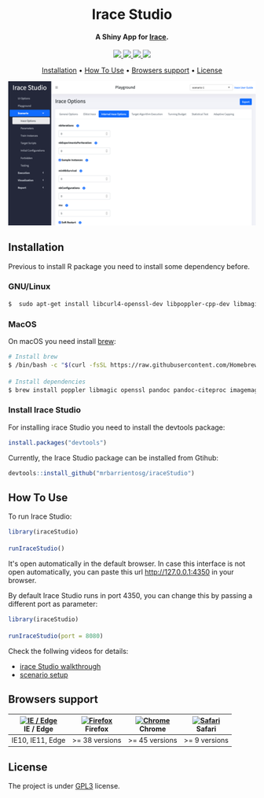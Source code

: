 <h1 align="center">
  Irace Studio
</h1>

<h4 align="center">A Shiny App for <a href="https://mlopez-ibanez.github.io/irace/" target="_blank">Irace</a>.</h4>

<!-- badges: start -->
<p align="center">
  <a href="https://github.com/mrbarrientosg/iraceStudio/actions">
    <img src="https://img.shields.io/github/workflow/status/mrbarrientosg/iraceStudio/R-CMD-check.svg?logo=github">
  </a>
  <a href="https://github.com/mrbarrientosg/iraceStudio/releases">
     <img src="https://img.shields.io/github/v/release/mrbarrientosg/iraceStudio">
  </a>
  <a href="https://github.com/mrbarrientosg/iraceStudio/tags">
    <img src="https://img.shields.io/github/v/tag/mrbarrientosg/iraceStudio">
  </a>
  <a href="LICENSE.md"
    target="_blank">
    <img src="https://img.shields.io/badge/License-GPLv3-blue.svg">
  </a>
</p>
<!-- badges: end -->

<p align="center">
  <a href="#installation">Installation</a> •
  <a href="#how-to-use">How To Use</a> •
  <a href="#browsers-support">Browsers support</a> •
  <a href="#license">License</a>
</p>

![screenshot](img/iraceStudio.png)


## Installation

Previous to install R package you need to install some dependency before.

### GNU/Linux

```bash
$  sudo apt-get install libcurl4-openssl-dev libpoppler-cpp-dev libmagick++-dev pandoc pandoc-citeproc
```
### MacOS

On macOS you need install [brew](https://brew.sh):

```bash
# Install brew
$ /bin/bash -c "$(curl -fsSL https://raw.githubusercontent.com/Homebrew/install/master/install.sh)"

# Install dependencies
$ brew install poppler libmagic openssl pandoc pandoc-citeproc imagemagick@6
```
### Install Irace Studio
For installing irace Studio you need to install the devtools package:
``` r
install.packages("devtools")
```

Currently, the Irace Studio package can be installed from Gtihub:
``` r
devtools::install_github("mrbarrientosg/iraceStudio")
```

## How To Use

To run Irace Studio:
``` r
library(iraceStudio)

runIraceStudio()
```
It's open automatically in the default browser. In case this interface is not open automatically, you can paste this url http://127.0.0.1:4350 in your browser.

By default Irace Studio runs in port 4350, you can change this by passing a different port as parameter:
``` r
library(iraceStudio)

runIraceStudio(port = 8080)
```
Check the follwing videos for details:

- [irace Studio walkthrough](https://drive.google.com/file/d/1wmJi7Mn_gJdDDoH34x3e8LTCWbYr_1HO/view?usp=sharing) 
- [scenario setup](https://drive.google.com/file/d/1SQa2tQcylo50pOS210gi9rhSE1IAoOPQ/view?usp=sharing)



## Browsers support

| [<img src="https://raw.githubusercontent.com/alrra/browser-logos/master/src/edge/edge_48x48.png" alt="IE / Edge" width="24px" height="24px" />](http://godban.github.io/browsers-support-badges/)<br/>IE / Edge | [<img src="https://raw.githubusercontent.com/alrra/browser-logos/master/src/firefox/firefox_48x48.png" alt="Firefox" width="24px" height="24px" />](http://godban.github.io/browsers-support-badges/)<br/>Firefox | [<img src="https://raw.githubusercontent.com/alrra/browser-logos/master/src/chrome/chrome_48x48.png" alt="Chrome" width="24px" height="24px" />](http://godban.github.io/browsers-support-badges/)<br/>Chrome | [<img src="https://raw.githubusercontent.com/alrra/browser-logos/master/src/safari/safari_48x48.png" alt="Safari" width="24px" height="24px" />](http://godban.github.io/browsers-support-badges/)<br/>Safari |
| --------- | --------- | --------- | --------- |
| IE10, IE11, Edge| >= 38 versions | >= 45 versions | >= 9 versions

## License

The project is under [GPL3](LICENSE.md) license.
